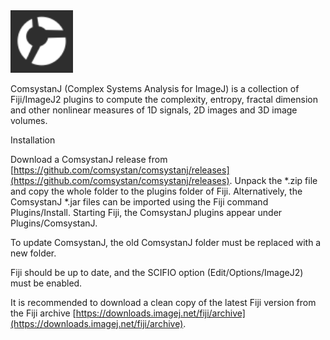 <!-- ![Image](csaj-commons/src/main/resources/images/comsystan-logo-grey46-64x64.png)-->
<img src="csaj-commons/src/main/resources/images/comsystan-logo-grey46-64x64.png" width=100 height=100/>

ComsystanJ (Complex Systems Analysis for ImageJ) is a collection of Fiji/ImageJ2 plugins to compute the complexity, entropy, fractal dimension and other nonlinear measures of 1D signals, 2D images and 3D image volumes.

Installation

Download a ComsystanJ release from [https://github.com/comsystan/comsystanj/releases](https://github.com/comsystan/comsystanj/releases).
Unpack the *.zip file and copy the whole folder to the plugins folder of Fiji. Alternatively, the ComsystanJ *.jar files can be imported using the Fiji command Plugins/Install. Starting Fiji, the ComsystanJ plugins appear under Plugins/ComsystanJ.

To update ComsystanJ, the old ComsystanJ folder must be replaced with a new folder.

Fiji should be up to date, and the SCIFIO option (Edit/Options/ImageJ2) must be enabled.

It is recommended to download a clean copy of the latest Fiji version from the Fiji archive [https://downloads.imagej.net/fiji/archive](https://downloads.imagej.net/fiji/archive).
